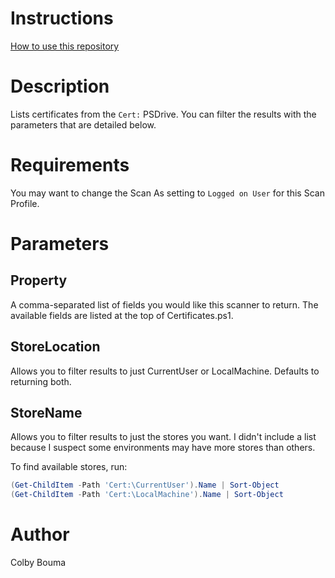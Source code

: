 # Instructions
[How to use this repository](../../README.md)

# Description
Lists certificates from the `Cert:` PSDrive. You can filter the results with the parameters that are detailed below.

# Requirements
You may want to change the Scan As setting to `Logged on User` for this Scan Profile.

# Parameters
## Property
A comma-separated list of fields you would like this scanner to return. The available fields are listed at the top of Certificates.ps1.

## StoreLocation
Allows you to filter results to just CurrentUser or LocalMachine. Defaults to returning both.

## StoreName
Allows you to filter results to just the stores you want. I didn't include a list because I suspect some environments
may have more stores than others.

To find available stores, run:

```powershell
(Get-ChildItem -Path 'Cert:\CurrentUser').Name | Sort-Object
(Get-ChildItem -Path 'Cert:\LocalMachine').Name | Sort-Object
```

# Author
Colby Bouma